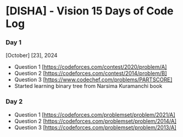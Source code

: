 # [DISHA] - Vision 15 Days of Code Log

### Day 1

[October] [23], 2024

- Question 1
  [https://codeforces.com/contest/2020/problem/A]
- Question 2
  [https://codeforces.com/contest/2014/problem/B]
- Question 3
   [https://www.codechef.com/problems/PARTSCORE]
- Started learning binary tree from Narsima Kuramanchi book

### Day 2
- Question 1
   [https://codeforces.com/problemset/problem/2021/A]
- Question 2
   [https://codeforces.com/problemset/problem/2014/A]
- Question 3
   [https://codeforces.com/problemset/problem/2013/A]
      